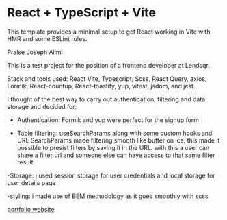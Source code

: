# React + TypeScript + Vite

This template provides a minimal setup to get React working in Vite with HMR and some ESLint rules.

Praise Joseph Alimi

This is a test project for the position of a frontend developer at Lendsqr.

Stack and tools used: React Vite, Typescript, Scss, React Query, axios, Formik, React-countup, React-toastify, yup, vitest, jsdom, and jest.

I thought of the best way to carry out authentication, filtering and data storage and decided for:

- Authentication: Formik and yup were perfect for the signup form

- Table filtering: useSearchParams along with some custom hooks and URL SearchParams made filtering smooth like butter on ice. this made it possible to presist filters by saving it in the URL. with this a user can share a filter url and someone else can have access to that same filter result.

-Storage: i used session storage for user credentials and local storage for user details page

-styling: i made use of BEM methodology as it goes smoothly with scss

[portfolio website](https://josephpraise.vercel.app/)
